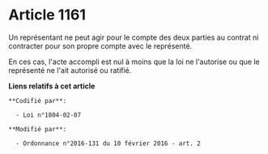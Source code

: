 # Article 1161

Un représentant ne peut agir pour le compte des deux parties au contrat ni contracter pour son propre compte avec le
représenté. 

En ces cas, l'acte accompli est nul à moins que la loi ne l'autorise ou que le représenté ne l'ait autorisé ou ratifié.

**Liens relatifs à cet article**

	**Codifié par**:

	  - Loi n°1804-02-07

	**Modifié par**:

	  - Ordonnance n°2016-131 du 10 février 2016 - art. 2
